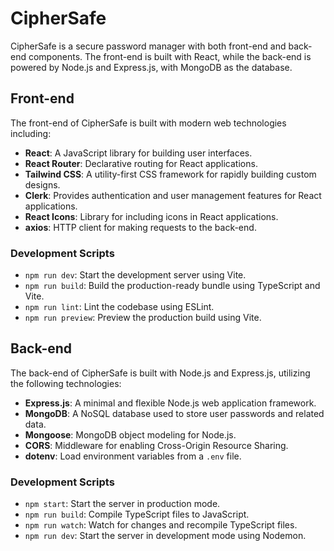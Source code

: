 # CipherSafe

CipherSafe is a secure password manager with both front-end and back-end components. The front-end is built with React, while the back-end is powered by Node.js and Express.js, with MongoDB as the database.

## Front-end

The front-end of CipherSafe is built with modern web technologies including:

- **React**: A JavaScript library for building user interfaces.
- **React Router**: Declarative routing for React applications.
- **Tailwind CSS**: A utility-first CSS framework for rapidly building custom designs.
- **Clerk**: Provides authentication and user management features for React applications.
- **React Icons**: Library for including icons in React applications.
- **axios**: HTTP client for making requests to the back-end.

### Development Scripts

- `npm run dev`: Start the development server using Vite.
- `npm run build`: Build the production-ready bundle using TypeScript and Vite.
- `npm run lint`: Lint the codebase using ESLint.
- `npm run preview`: Preview the production build using Vite.

## Back-end

The back-end of CipherSafe is built with Node.js and Express.js, utilizing the following technologies:

- **Express.js**: A minimal and flexible Node.js web application framework.
- **MongoDB**: A NoSQL database used to store user passwords and related data.
- **Mongoose**: MongoDB object modeling for Node.js.
- **CORS**: Middleware for enabling Cross-Origin Resource Sharing.
- **dotenv**: Load environment variables from a `.env` file.

### Development Scripts

- `npm start`: Start the server in production mode.
- `npm run build`: Compile TypeScript files to JavaScript.
- `npm run watch`: Watch for changes and recompile TypeScript files.
- `npm run dev`: Start the server in development mode using Nodemon.

